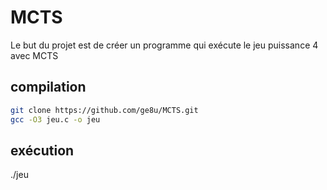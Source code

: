 # MCTS
Le but du projet est de créer un programme qui exécute le jeu puissance 4 avec MCTS

## compilation
```sh
git clone https://github.com/ge8u/MCTS.git
gcc -O3 jeu.c -o jeu
```
## exécution
./jeu
